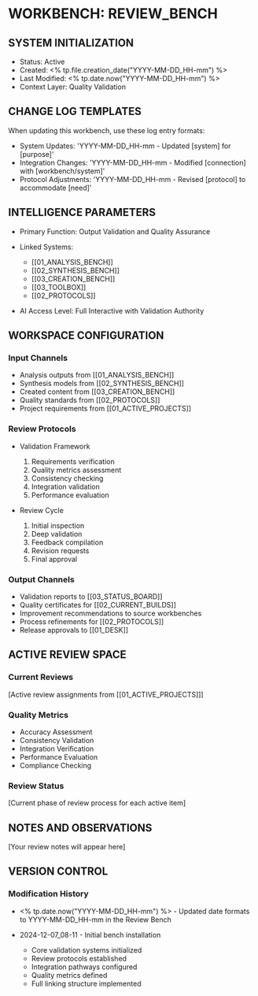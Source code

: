 # WORKBENCH: REVIEW_BENCH

## SYSTEM INITIALIZATION

- Status: Active
- Created: <% tp.file.creation_date("YYYY-MM-DD_HH-mm") %>
- Last Modified: <% tp.date.now("YYYY-MM-DD_HH-mm") %>
- Context Layer: Quality Validation

## CHANGE LOG TEMPLATES

When updating this workbench, use these log entry formats:

- System Updates: 'YYYY-MM-DD_HH-mm - Updated [system] for [purpose]'
- Integration Changes: 'YYYY-MM-DD_HH-mm - Modified [connection] with [workbench/system]'
- Protocol Adjustments: 'YYYY-MM-DD_HH-mm - Revised [protocol] to accommodate [need]'

## INTELLIGENCE PARAMETERS

- Primary Function: Output Validation and Quality Assurance
- Linked Systems:

  - [[01_ANALYSIS_BENCH]]
  - [[02_SYNTHESIS_BENCH]]
  - [[03_CREATION_BENCH]]
  - [[03_TOOLBOX]]
  - [[02_PROTOCOLS]]

- AI Access Level: Full Interactive with Validation Authority

## WORKSPACE CONFIGURATION

### Input Channels

- Analysis outputs from [[01_ANALYSIS_BENCH]]
- Synthesis models from [[02_SYNTHESIS_BENCH]]
- Created content from [[03_CREATION_BENCH]]
- Quality standards from [[02_PROTOCOLS]]
- Project requirements from [[01_ACTIVE_PROJECTS]]

### Review Protocols

- Validation Framework

  1. Requirements verification
  2. Quality metrics assessment
  3. Consistency checking
  4. Integration validation
  5. Performance evaluation

- Review Cycle

  1. Initial inspection
  2. Deep validation
  3. Feedback compilation
  4. Revision requests
  5. Final approval


### Output Channels

- Validation reports to [[03_STATUS_BOARD]]
- Quality certificates for [[02_CURRENT_BUILDS]]
- Improvement recommendations to source workbenches
- Process refinements for [[02_PROTOCOLS]]
- Release approvals to [[01_DESK]]

## ACTIVE REVIEW SPACE

### Current Reviews

[Active review assignments from [[01_ACTIVE_PROJECTS]]]

### Quality Metrics

- Accuracy Assessment
- Consistency Validation
- Integration Verification
- Performance Evaluation
- Compliance Checking

### Review Status

[Current phase of review process for each active item]

## NOTES AND OBSERVATIONS

[Your review notes will appear here]

## VERSION CONTROL

### Modification History

- <% tp.date.now("YYYY-MM-DD_HH-mm") %> - Updated date formats to YYYY-MM-DD_HH-mm in the Review Bench
- 2024-12-07_08-11 - Initial bench installation

  - Core validation systems initialized
  - Review protocols established
  - Integration pathways configured
  - Quality metrics defined
  - Full linking structure implemented
